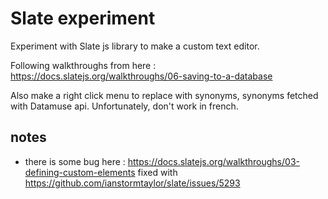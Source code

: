 # Slate experiment

Experiment with Slate js library to make a custom text editor.

Following walkthroughs from here : https://docs.slatejs.org/walkthroughs/06-saving-to-a-database

Also make a right click menu to replace with synonyms, synonyms fetched with Datamuse api. Unfortunately, don't work in french.

## notes
- there is some bug here : https://docs.slatejs.org/walkthroughs/03-defining-custom-elements fixed with https://github.com/ianstormtaylor/slate/issues/5293